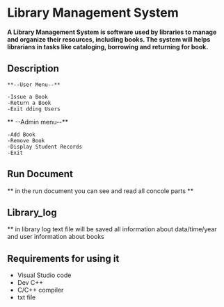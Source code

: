# Library Management System 

**A Library Management System is software used by libraries to manage and organize their resources, including books. The system will helps librarians in tasks like cataloging, borrowing and returning for book.**

## Description

    **--User Menu--**
    
    -Issue a Book    
    -Return a Book
    -Exit dding Users
    
   ** --Admin menu--**
    
    -Add Book
    -Remove Book
    -Display Student Records
    -Exit    

## Run Document 
** in the run document you can see and read all concole parts **

##  Library_log
** in library log text file will be saved all information about data/time/year and user information about books

## Requirements for using it

- Visual Studio code
- Dev C++
- C/C++ compiler 
- txt file




